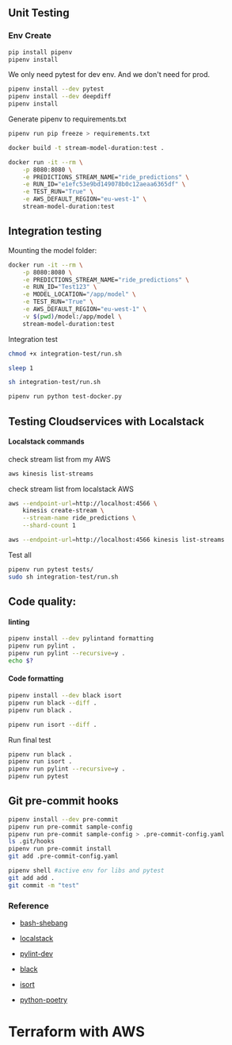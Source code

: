 ## Unit Testing

### Env Create

```bash
pip install pipenv
pipenv install

```

We only need pytest for dev env. And we don't need for prod.

```bash
pipenv install --dev pytest
pipenv install --dev deepdiff
pipenv install

```

Generate pipenv to requirements.txt

```bash
pipenv run pip freeze > requirements.txt
```

```bash
docker build -t stream-model-duration:test .

docker run -it --rm \
    -p 8080:8080 \
    -e PREDICTIONS_STREAM_NAME="ride_predictions" \
    -e RUN_ID="e1efc53e9bd149078b0c12aeaa6365df" \
    -e TEST_RUN="True" \
    -e AWS_DEFAULT_REGION="eu-west-1" \
    stream-model-duration:test
```

## Integration testing

Mounting the model folder:

```bash
docker run -it --rm \
    -p 8080:8080 \
    -e PREDICTIONS_STREAM_NAME="ride_predictions" \
    -e RUN_ID="Test123" \
    -e MODEL_LOCATION="/app/model" \
    -e TEST_RUN="True" \
    -e AWS_DEFAULT_REGION="eu-west-1" \
    -v $(pwd)/model:/app/model \
    stream-model-duration:test
```

Integration test

```bash
chmod +x integration-test/run.sh

sleep 1

sh integration-test/run.sh

pipenv run python test-docker.py

```

## Testing Cloudservices with Localstack

#### Localstack commands

check stream list from my AWS

```bash
aws kinesis list-streams
```

check stream list from localstack  AWS

```bash
aws --endpoint-url=http://localhost:4566 \
    kinesis create-stream \
    --stream-name ride_predictions \
    --shard-count 1

aws --endpoint-url=http://localhost:4566 kinesis list-streams
```

Test all

```bash
pipenv run pytest tests/
sudo sh integration-test/run.sh
```

## Code quality:

#### linting

```bash
pipenv install --dev pylintand formatting
pipenv run pylint .
pipenv run pylint --recursive=y .
echo $?
```

#### Code formatting

```bash
pipenv install --dev black isort
pipenv run black --diff .
pipenv run black .

pipenv run isort --diff .
```


Run final test
```bash
pipenv run black .
pipenv run isort .
pipenv run pylint --recursive=y .
pipenv run pytest

```


## Git pre-commit hooks
```bash
pipenv install --dev pre-commit
pipenv run pre-commit sample-config
pipenv run pre-commit sample-config > .pre-commit-config.yaml
ls .git/hooks
pipenv run pre-commit install
git add .pre-commit-config.yaml

pipenv shell #active env for libs and pytest
git add add .
git commit -m "test"
```

### Reference

- [bash-shebang](https://linuxize.com/post/bash-shebang/)

- [localstack](https://github.com/localstack/localstack)

- [pylint-dev](https://github.com/pylint-dev/pylint)

- [black](https://github.com/psf/black)

- [isort](https://pycqa.github.io/isort/)

- [python-poetry](https://python-poetry.org/blog/announcing-poetry-1.2.0/)



# Terraform with AWS
